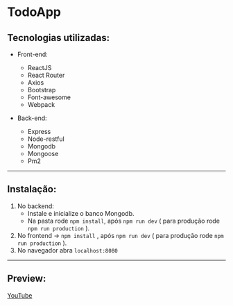 # TodoApp

## Tecnologias utilizadas:
- Front-end:
  - ReactJS
  - React Router
  - Axios
  - Bootstrap
  - Font-awesome
  - Webpack
  
- Back-end:
  - Express
  - Node-restful
  - Mongodb
  - Mongoose
  - Pm2

---

## Instalação:

1. No backend: 
    - Instale e inicialize o banco Mongodb.
    - Na pasta rode `npm install`, após `npm run dev` ( para produção rode `npm run production` ).
1. No frontend -> `npm install` , após `npm run dev` ( para produção rode `npm run production` ).
1. No navegador abra `localhost:8080`

---

## Preview:
[YouTube](https://www.youtube.com/watch?v=Pw_Qvjru168)